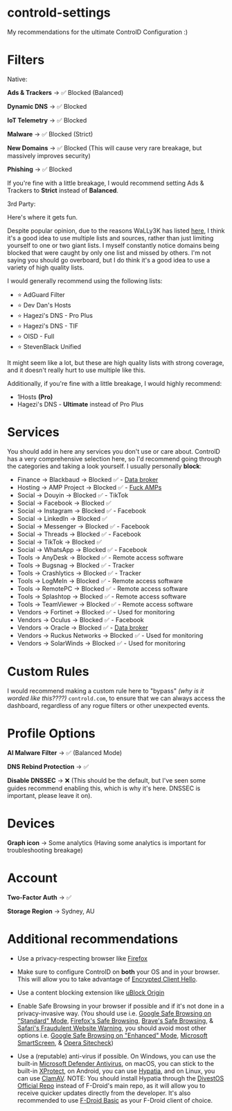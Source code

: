 # controld-settings

My recommendations for the ultimate ControlD Configuration :)


# Filters 

Native:

**Ads & Trackers** -> ✅ Blocked (Balanced)

**Dynamic DNS** -> ✅ Blocked

**IoT Telemetry** -> ✅ Blocked

**Malware** -> ✅ Blocked (Strict)

**New Domains** -> ✅ Blocked (This will cause very rare breakage, but massively improves security)

**Phishing** -> ✅ Blocked

If you're fine with a little breakage, I would recommend setting Ads & Trackers to **Strict** instead of **Balanced**.

3rd Party:

Here's where it gets fun.

Despite popular opinion, due to the reasons WaLLy3K has listed [here](https://github.com/WaLLy3K/wally3k.github.io?tab=readme-ov-file#why-use-this-over-other-sources), I think it's a good idea to use multiple lists and sources, rather than just limiting yourself to one or two giant lists. I myself constantly notice domains being blocked that were caught by only one list and missed by others. I'm not saying you should go overboard, but I do think it's a good idea to use a variety of high quality lists.

I would generally recommend using the following lists:

* ⭐️ AdGuard Filter
* ⭐️ Dev Dan's Hosts
* ⭐️ Hagezi's DNS - Pro Plus
* ⭐️ Hagezi's DNS - TIF 
* ⭐️ OISD - Full
* ⭐️ StevenBlack Unified

It might seem like a lot, but these are high quality lists with strong coverage, and it doesn't really hurt to use multiple like this.

Additionally, if you're fine with a little breakage, I would highly recommend:

* 1Hosts **(Pro)**
* Hagezi's DNS - **Ultimate** instead of Pro Plus

# Services

You should add in here any services you don't use or care about. ControlD has a very comprehensive selection here, so I'd recommend going through the categories and taking a look yourself. I usually personally **block**:

* Finance -> Blackbaud -> Blocked ✅ - [Data broker](https://privacyrights.org/data-brokers/blackbaud-inc)
* Hosting -> AMP Project -> Blocked ✅ - [Fuck AMPs](https://brave.com/privacy-updates/18-de-amp/#why-is-amp-harmful)
* Social -> Douyin -> Blocked ✅ - TikTok
* Social -> Facebook -> Blocked ✅
* Social -> Instagram -> Blocked ✅ - Facebook
* Social -> LinkedIn -> Blocked ✅
* Social -> Messenger -> Blocked ✅ - Facebook
* Social -> Threads -> Blocked ✅ - Facebook
* Social -> TikTok -> Blocked ✅
* Social -> WhatsApp -> Blocked ✅ - Facebook
* Tools -> AnyDesk -> Blocked ✅ - Remote access software
* Tools -> Bugsnag -> Blocked ✅ - Tracker
* Tools -> Crashlytics -> Blocked ✅ - Tracker
* Tools -> LogMeIn -> Blocked ✅ - Remote access software
* Tools -> RemotePC -> Blocked ✅ - Remote access software
* Tools -> Splashtop -> Blocked ✅ - Remote access software
* Tools -> TeamViewer -> Blocked ✅ - Remote access software
* Vendors -> Fortinet -> Blocked ✅ - Used for monitoring
* Vendors -> Oculus -> Blocked ✅ - Facebook
* Vendors -> Oracle -> Blocked ✅ - [Data broker](https://privacyrights.org/data-brokers/oracle-america-inc-oracle-data-cloud)
* Vendors -> Ruckus Networks -> Blocked ✅ - Used for monitoring
* Vendors -> SolarWinds -> Blocked ✅ - Used for monitoring

# Custom Rules

I would recommend making a custom rule here to "bypass" *(why is it worded like this????)* `controld.com`, to ensure that we can always access the dashboard, regardless of any rogue filters or other unexpected events.

# Profile Options

**AI Malware Filter** -> ✅ (Balanced Mode)

**DNS Rebind Protection** -> ✅

**Disable DNSSEC** -> ❌ (This should be the default, but I've seen some guides recommend enabling this, which is why it's here. DNSSEC is important, please leave it on).

# Devices

**Graph icon** -> Some analytics (Having some analytics is important for troubleshooting breakage)

# Account

**Two-Factor Auth** -> ✅

**Storage Region** -> Sydney, AU 

# Additional recommendations

* Use a privacy-respecting browser like [Firefox](https://www.mozilla.org/firefox/)

* Make sure to configure ControlD on **both** your OS and in your browser. This will allow you to take advantage of [Encrypted Client Hello](https://blog.cloudflare.com/announcing-encrypted-client-hello).

* Use a content blocking extension like [uBlock Origin](https://github.com/gorhill/uBlock)

* Enable Safe Browsing in your browser if possible and if it's not done in a privacy-invasive way. (You should use i.e. [Google Safe Browsing on "Standard" Mode](https://safebrowsing.google.com/), [Firefox's Safe Browsing](https://support.mozilla.org/kb/how-does-phishing-and-malware-protection-work), [Brave's Safe Browsing](https://brave.com/privacy/browser/#safe-browsing), & [Safari's Fraudulent Website Warning](https://www.apple.com/legal/privacy/data/en/safari/), you should avoid most other options i.e. [Google Safe Browsing on "Enhanced" Mode](https://safebrowsing.google.com/), [Microsoft SmartScreen](https://learn.microsoft.com/windows/security/operating-system-security/virus-and-threat-protection/microsoft-defender-smartscreen/), & [Opera Sitecheck](https://blogs.opera.com/security/2021/01/making-browsing-safe-from-phishing/))

* Use a (reputable) anti-virus if possible. On Windows, you can use the built-in [Microsoft Defender Antivirus](https://en.wikipedia.org/wiki/Microsoft_Defender_Antivirus), on macOS, you can stick to the built-in [XProtect](https://support.apple.com/guide/security/protecting-against-malware-sec469d47bd8/web), on Android, you can use [Hypatia](https://f-droid.org/packages/us.spotco.malwarescanner/), and on Linux, you can use [ClamAV](https://www.clamav.net/). NOTE: You should install Hypatia through the [DivestOS Official Repo](https://divestos.org/fdroid/official/?fingerprint=E4BE8D6ABFA4D9D4FEEF03CDDA7FF62A73FD64B75566F6DD4E5E577550BE8467) instead of F-Droid's main repo, as it will allow you to receive quicker updates directly from the developer. It's also recommended to use [F-Droid Basic](https://f-droid.org/en/packages/org.fdroid.basic/) as your F-Droid client of choice.